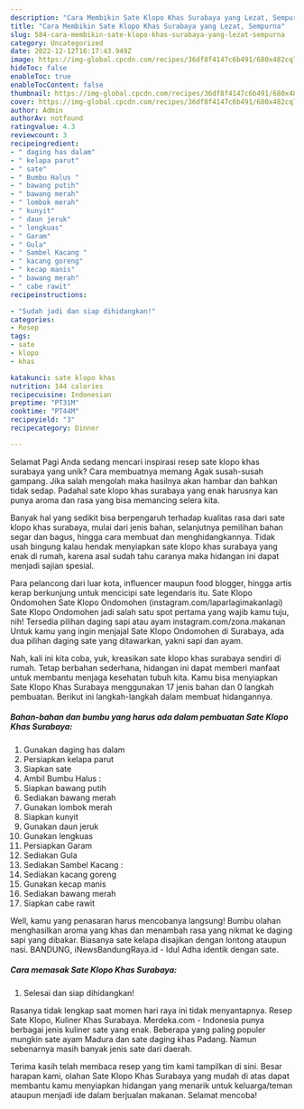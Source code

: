 ```yaml
---
description: "Cara Membikin Sate Klopo Khas Surabaya yang Lezat, Sempurna"
title: "Cara Membikin Sate Klopo Khas Surabaya yang Lezat, Sempurna"
slug: 584-cara-membikin-sate-klopo-khas-surabaya-yang-lezat-sempurna
category: Uncategorized
date: 2022-12-12T16:17:43.949Z
image: https://img-global.cpcdn.com/recipes/36df8f4147c6b491/680x482cq70/sate-klopo-khas-surabaya-foto-resep-utama.jpg
hideToc: false
enableToc: true
enableTocContent: false
thumbnail: https://img-global.cpcdn.com/recipes/36df8f4147c6b491/680x482cq70/sate-klopo-khas-surabaya-foto-resep-utama.jpg
cover: https://img-global.cpcdn.com/recipes/36df8f4147c6b491/680x482cq70/sate-klopo-khas-surabaya-foto-resep-utama.jpg
author: Admin
authorAv: notfound
ratingvalue: 4.3
reviewcount: 3
recipeingredient:
- " daging has dalam"
- " kelapa parut"
- " sate"
- " Bumbu Halus "
- " bawang putih"
- " bawang merah"
- " lombok merah"
- " kunyit"
- " daun jeruk"
- " lengkuas"
- " Garam"
- " Gula"
- " Sambel Kacang "
- " kacang goreng"
- " kecap manis"
- " bawang merah"
- " cabe rawit"
recipeinstructions:

- "Sudah jadi dan siap dihidangkan!"
categories:
- Resep
tags:
- sate
- klopo
- khas

katakunci: sate klopo khas 
nutrition: 144 calories
recipecuisine: Indonesian
preptime: "PT31M"
cooktime: "PT44M"
recipeyield: "3"
recipecategory: Dinner

---
```



Selamat Pagi Anda sedang mencari inspirasi resep sate klopo khas surabaya yang unik? Cara membuatnya memang Agak susah-susah gampang. Jika salah mengolah maka hasilnya akan hambar dan bahkan tidak sedap. Padahal sate klopo khas surabaya yang enak harusnya kan punya aroma dan rasa yang bisa memancing selera kita.


Banyak hal yang sedikit bisa berpengaruh terhadap kualitas rasa dari sate klopo khas surabaya, mulai dari jenis bahan, selanjutnya pemilihan bahan segar dan bagus, hingga cara membuat dan menghidangkannya. Tidak usah bingung kalau hendak menyiapkan sate klopo khas surabaya yang enak di rumah, karena asal sudah tahu caranya maka hidangan ini dapat menjadi sajian spesial.

Para pelancong dari luar kota, influencer maupun food blogger, hingga artis kerap berkunjung untuk mencicipi sate legendaris itu. Sate Klopo Ondomohen Sate Klopo Ondomohen (instagram.com/laparlagimakanlagi) Sate Klopo Ondomohen jadi salah satu spot pertama yang wajib kamu tuju, nih! Tersedia pilihan daging sapi atau ayam instagram.com/zona.makanan Untuk kamu yang ingin menjajal Sate Klopo Ondomohen di Surabaya, ada dua pilihan daging sate yang ditawarkan, yakni sapi dan ayam.


Nah, kali ini kita coba, yuk, kreasikan sate klopo khas surabaya sendiri di rumah. Tetap berbahan sederhana, hidangan ini dapat memberi manfaat untuk membantu menjaga kesehatan tubuh kita. Kamu bisa menyiapkan Sate Klopo Khas Surabaya menggunakan 17 jenis bahan dan 0 langkah pembuatan. Berikut ini langkah-langkah dalam membuat hidangannya.

<!--inarticleads1-->

##### Bahan-bahan dan bumbu yang harus ada dalam pembuatan Sate Klopo Khas Surabaya:

1. Gunakan  daging has dalam
1. Persiapkan  kelapa parut
1. Siapkan  sate
1. Ambil  Bumbu Halus :
1. Siapkan  bawang putih
1. Sediakan  bawang merah
1. Gunakan  lombok merah
1. Siapkan  kunyit
1. Gunakan  daun jeruk
1. Gunakan  lengkuas
1. Persiapkan  Garam
1. Sediakan  Gula
1. Sediakan  Sambel Kacang :
1. Sediakan  kacang goreng
1. Gunakan  kecap manis
1. Sediakan  bawang merah
1. Siapkan  cabe rawit


Well, kamu yang penasaran harus mencobanya langsung! Bumbu olahan menghasilkan aroma yang khas dan menambah rasa yang nikmat ke daging sapi yang dibakar. Biasanya sate kelapa disajikan dengan lontong ataupun nasi. BANDUNG, iNewsBandungRaya.id - Idul Adha identik dengan sate. 

<!--inarticleads2-->

##### Cara memasak Sate Klopo Khas Surabaya:


1. Selesai dan siap dihidangkan!

Rasanya tidak lengkap saat momen hari raya ini tidak menyantapnya. Resep Sate Klopo, Kuliner Khas Surabaya. Merdeka.com - Indonesia punya berbagai jenis kuliner sate yang enak. Beberapa yang paling populer mungkin sate ayam Madura dan sate daging khas Padang. Namun sebenarnya masih banyak jenis sate dari daerah. 

Terima kasih telah membaca resep yang tim kami tampilkan di sini. Besar harapan kami, olahan Sate Klopo Khas Surabaya yang mudah di atas dapat membantu kamu menyiapkan hidangan yang menarik untuk keluarga/teman ataupun menjadi ide dalam berjualan makanan. Selamat mencoba!
